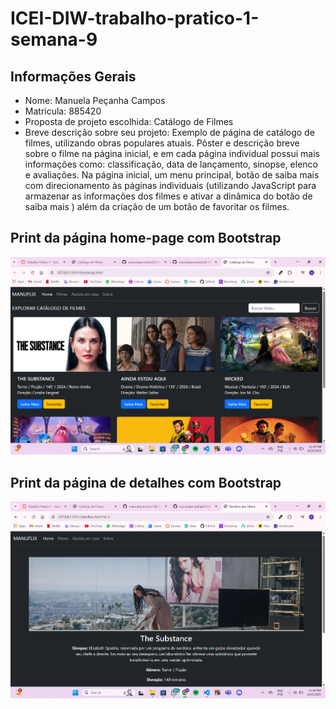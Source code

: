 # ICEI-DIW-trabalho-pratico-1-semana-9

## Informações Gerais

- Nome: Manuela Peçanha Campos
- Matricula: 885420
- Proposta de projeto escolhida: Catálogo de Filmes 
- Breve descrição sobre seu projeto: Exemplo de página de catálogo de filmes, utilizando obras populares atuais. Pôster e descrição breve sobre o filme na página inicial, e em cada página individual possui mais informações como: classificação, data de lançamento, sinopse, elenco e avaliações. Na página inicial, um menu principal, botão de saiba mais com direcionamento às páginas individuais (utilizando JavaScript para armazenar as informações dos filmes e ativar a dinâmica do botão de saiba mais ) além da criação de um botão de favoritar os filmes.

## Print da página home-page com Bootstrap

<img src="/images/homepage.bootstrap.png">

## Print da página de detalhes com Bootstrap

<img src="/images/detalhes.bootstrap.png">